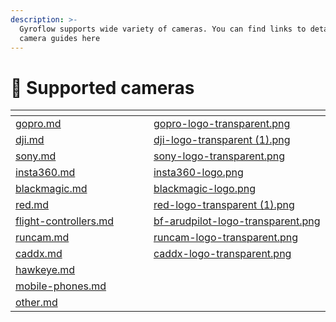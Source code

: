```yaml
---
description: >-
  Gyroflow supports wide variety of cameras. You can find links to detailed
  camera guides here
---
```


# 🎥 Supported cameras

<table data-column-title-hidden data-view="cards"><thead><tr><th data-card-target data-type="content-ref"></th><th data-hidden></th><th data-hidden></th><th data-hidden></th><th data-hidden data-card-cover data-type="files"></th></tr></thead><tbody><tr><td><a href="gopro.md">gopro.md</a></td><td></td><td></td><td></td><td><a href="../../.gitbook/assets/gopro-logo-transparent.png">gopro-logo-transparent.png</a></td></tr><tr><td><a href="dji.md">dji.md</a></td><td></td><td></td><td></td><td><a href="../../.gitbook/assets/dji-logo-transparent (1).png">dji-logo-transparent (1).png</a></td></tr><tr><td><a href="sony.md">sony.md</a></td><td></td><td></td><td></td><td><a href="../../.gitbook/assets/sony-logo-transparent.png">sony-logo-transparent.png</a></td></tr><tr><td><a href="insta360.md">insta360.md</a></td><td></td><td></td><td></td><td><a href="../../.gitbook/assets/insta360-logo.png">insta360-logo.png</a></td></tr><tr><td><a href="blackmagic.md">blackmagic.md</a></td><td></td><td></td><td></td><td><a href="../../.gitbook/assets/blackmagic-logo.png">blackmagic-logo.png</a></td></tr><tr><td><a href="red.md">red.md</a></td><td></td><td></td><td></td><td><a href="../../.gitbook/assets/red-logo-transparent (1).png">red-logo-transparent (1).png</a></td></tr><tr><td><a href="flight-controllers.md">flight-controllers.md</a></td><td></td><td></td><td></td><td><a href="../../.gitbook/assets/bf-arudpilot-logo-transparent.png">bf-arudpilot-logo-transparent.png</a></td></tr><tr><td><a href="runcam.md">runcam.md</a></td><td></td><td></td><td></td><td><a href="../../.gitbook/assets/runcam-logo-transparent.png">runcam-logo-transparent.png</a></td></tr><tr><td><a href="caddx.md">caddx.md</a></td><td></td><td></td><td></td><td><a href="../../.gitbook/assets/caddx-logo-transparent.png">caddx-logo-transparent.png</a></td></tr><tr><td><a href="hawkeye.md">hawkeye.md</a></td><td></td><td></td><td></td><td></td></tr><tr><td><a href="mobile-phones.md">mobile-phones.md</a></td><td></td><td></td><td></td><td></td></tr><tr><td><a href="other.md">other.md</a></td><td></td><td></td><td></td><td></td></tr></tbody></table>
